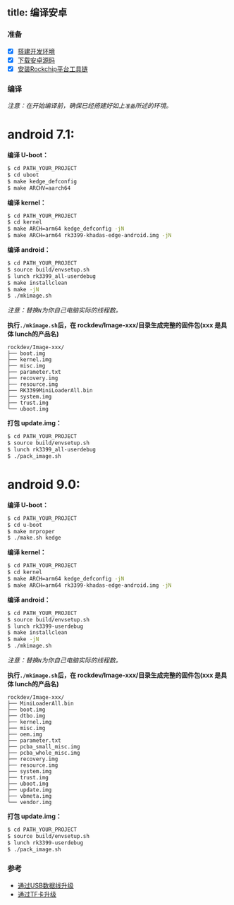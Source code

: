title: 编译安卓
---
### 准备
- [x] [搭建开发环境](http://source.android.com/source/initializing.html)
- [x] [下载安卓源码](/zh-cn/edge/DownloadAndroidSourceCode.html)
- [x] [安装Rockchip平台工具链](/zh-cn/edge/InstallToolchains.html)

### 编译
*注意：在开始编译前，确保已经搭建好如上`准备`所述的环境。*

# android 7.1:

**编译 U-boot：**
```sh
$ cd PATH_YOUR_PROJECT
$ cd uboot
$ make kedge_defconfig
$ make ARCHV=aarch64
```
**编译 kernel：**
```sh
$ cd PATH_YOUR_PROJECT
$ cd kernel
$ make ARCH=arm64 kedge_defconfig -jN
$ make ARCH=arm64 rk3399-khadas-edge-android.img -jN
```
**编译 android：**
```sh
$ cd PATH_YOUR_PROJECT
$ source build/envsetup.sh
$ lunch rk3399_all-userdebug
$ make installclean
$ make -jN
$ ./mkimage.sh
```
*注意：替换`N`为你自己电脑实际的线程数。*

**执行`./mkimage.sh`后，在 rockdev/Image-xxx/目录生成完整的固件包(xxx 是具体 lunch的产品名)**
```
rockdev/Image-xxx/
├── boot.img
├── kernel.img
├── misc.img
├── parameter.txt
├── recovery.img
├── resource.img
├── RK3399MiniLoaderAll.bin
├── system.img
├── trust.img
└── uboot.img
```
**打包 update.img：**
```sh
$ cd PATH_YOUR_PROJECT
$ source build/envsetup.sh
$ lunch rk3399_all-userdebug
$ ./pack_image.sh
```

# android 9.0:

**编译 U-boot：**
```sh
$ cd PATH_YOUR_PROJECT
$ cd u-boot
$ make mrproper
$ ./make.sh kedge
```
**编译 kernel：**
```sh
$ cd PATH_YOUR_PROJECT
$ cd kernel
$ make ARCH=arm64 kedge_defconfig -jN
$ make ARCH=arm64 rk3399-khadas-edge-android.img -jN
```
**编译 android：**
```sh
$ cd PATH_YOUR_PROJECT
$ source build/envsetup.sh
$ lunch rk3399-userdebug
$ make installclean
$ make -jN
$ ./mkimage.sh
```
*注意：替换`N`为你自己电脑实际的线程数。*

**执行`./mkimage.sh`后，在 rockdev/Image-xxx/目录生成完整的固件包(xxx 是具体 lunch的产品名)**
```
rockdev/Image-xxx/
├── MiniLoaderAll.bin
├── boot.img
├── dtbo.img
├── kernel.img
├── misc.img
├── oem.img
├── parameter.txt
├── pcba_small_misc.img
├── pcba_whole_misc.img
├── recovery.img
├── resource.img
├── system.img
├── trust.img
├── uboot.img
├── update.img
├── vbmeta.img
└── vendor.img
```
**打包 update.img：**
```sh
$ cd PATH_YOUR_PROJECT
$ source build/envsetup.sh
$ lunch rk3399-userdebug
$ ./pack_image.sh
```
### 参考
* [通过USB数据线升级](/zh-cn/edge/UpgradeViaUSBCable.html)
* [通过TF卡升级](/zh-cn/edge/UpgradeViaTFBurningCard.html)
